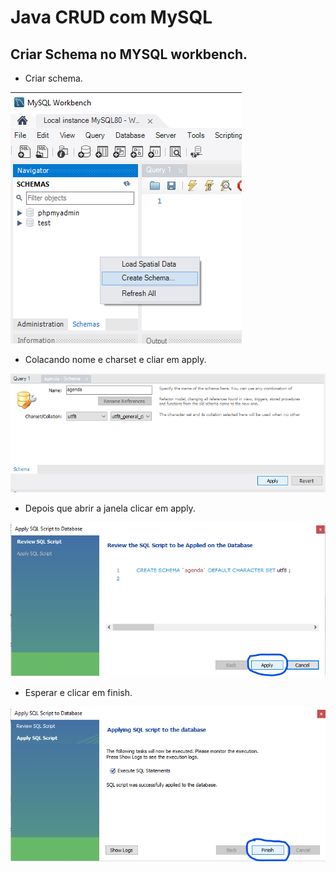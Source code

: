 # Java CRUD com MySQL

## Criar Schema no MYSQL workbench.

 - Criar schema.
<img src = "img/CreateSchemas.png">

 - Colacando nome e charset e cliar em apply.
<img src = "img/Aplicando.png">

 - Depois que abrir a janela clicar em apply.
<img src = "img/AplicandoApply.png">

 - Esperar e clicar em finish.
<img src = "img/AplicandoFinish.png">